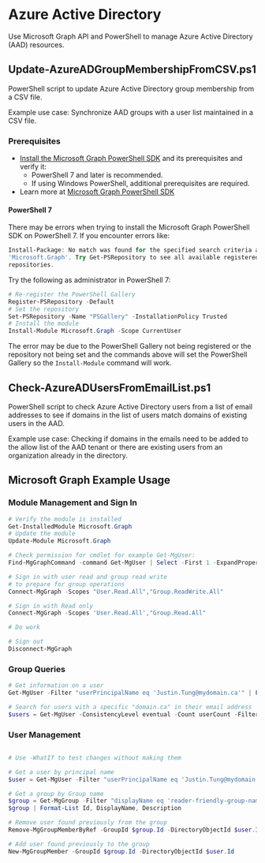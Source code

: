 # Azure Active Directory

Use Microsoft Graph API and PowerShell to manage Azure Active Directory (AAD) resources.

## Update-AzureADGroupMembershipFromCSV.ps1

PowerShell script to update Azure Active Directory group membership from a CSV file.

Example use case: Synchronize AAD groups with a user list maintained in a CSV file.

### Prerequisites

- [Install the Microsoft Graph PowerShell SDK](https://learn.microsoft.com/en-us/powershell/microsoftgraph/installation?view=graph-powershell-1.0) and its prerequisites and verify it:
  - PowerShell 7 and later is recommended.
  - If using Windows PowerShell, additional prerequisites are required.
- Learn more at [Microsoft Graph PowerShell SDK](https://learn.microsoft.com/en-us/powershell/microsoftgraph/?view=graph-powershell-1.0)

#### PowerShell 7

There may be errors when trying to install the Microsoft Graph PowerShell SDK on PowerShell 7. If you encounter errors like:

```powershell
Install-Package: No match was found for the specified search criteria and module name
'Microsoft.Graph'. Try Get-PSRepository to see all available registered module
repositories.
```

Try the following as administrator in PowerShell 7:

```powershell
# Re-register the PowerShell Gallery
Register-PSRepository -Default
# Set the repository
Set-PSRepository -Name "PSGallery" -InstallationPolicy Trusted
# Install the module
Install-Module Microsoft.Graph -Scope CurrentUser
```

The error may be due to the PowerShell Gallery not being registered or the repository not being set and the commands above will set the PowerShell Gallery so the `Install-Module` command will work.

## Check-AzureADUsersFromEmailList.ps1

PowerShell script to check Azure Active Directory users from a list of email addresses to see if domains in the list of users match domains of existing users in the AAD.

Example use case: Checking if domains in the emails need to be added to the allow list of the AAD tenant or there are existing users from an organization already in the directory.

## Microsoft Graph Example Usage

### Module Management and Sign In

```powershell
# Verify the module is installed
Get-InstalledModule Microsoft.Graph
# Update the module
Update-Module Microsoft.Graph

# Check permission for cmdlet for example Get-MgUser:
Find-MgGraphCommand -command Get-MgUser | Select -First 1 -ExpandProperty Permissions

# Sign in with user read and group read write
# to prepare for group operations
Connect-MgGraph -Scopes "User.Read.All","Group.ReadWrite.All"

# Sign in with Read only
Connect-MgGraph -Scopes 'User.Read.All',"Group.Read.All"

# Do work

# Sign out
Disconnect-MgGraph
```

### Group Queries

```powershell
# Get information on a user
Get-MgUser -Filter "userPrincipalName eq 'Justin.Tung@mydomain.ca'" | Format-List ID, DisplayName, Mail, UserPrincipalName

# Search for users with a specific "domain.ca" in their email address
$users = Get-MgUser -ConsistencyLevel eventual -Count userCount -Filter "endsWith(Mail, 'domain.ca')" -OrderBy UserPrincipalName
```

### User Management

```powershell

# Use -WhatIf to test changes without making them

# Get a user by principal name
$user = Get-MgUser -Filter "userPrincipalName eq 'Justin.Tung@mydomain.ca'"

# Get a group by Group name
$group = Get-MgGroup -Filter "displayName eq 'reader-friendly-group-name'"
$group | Format-List Id, DisplayName, Description

# Remove user found previously from the group
Remove-MgGroupMemberByRef -GroupId $group.Id -DirectoryObjectId $user.Id

# Add user found previously to the group
New-MgGroupMember -GroupId $group.Id -DirectoryObjectId $user.Id

```